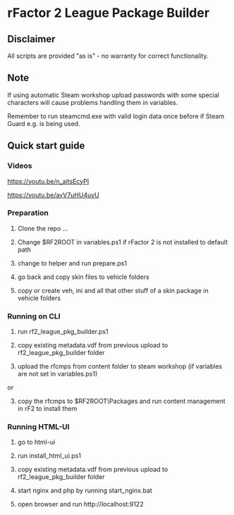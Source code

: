 # rFactor 2 League Package Builder

## Disclaimer

All scripts are provided "as is" - no warranty for correct functionality.

## Note

If using automatic Steam workshop upload passwords with some special characters will cause problems handling them in variables.

Remember to run steamcmd.exe with valid login data once before if Steam Guard e.g. is being used.

## Quick start guide

### Videos

https://youtu.be/n_aitsEcyPI

https://youtu.be/ayV7uHU4uvU

### Preparation

1. Clone the repo ...

2. Change $RF2ROOT in variables.ps1 if rFactor 2 is not installed to default path

3. change to helper and run prepare.ps1

4. go back and copy skin files to vehicle folders

5. copy or create veh, ini and all that other stuff of a skin package in vehicle folders

### Running on CLI

1. run rf2_league_pkg_builder.ps1 

2. copy existing metadata.vdf from previous upload to rf2_league_pkg_builder folder

3. upload the rfcmps from content folder to steam workshop (if variables are not set in variables.ps1)

or

3. copy the rfcmps to $RF2ROOT\Packages and run content management in rF2 to install them

### Running HTML-UI

1. go to html-ui

2. run install_html_ui.ps1

3. copy existing metadata.vdf from previous upload to rf2_league_pkg_builder folder

4. start nginx and php by running start_nginx.bat

5. open browser and run http://localhost:9122

